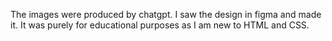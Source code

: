 The images were produced by chatgpt. I saw the design in figma and made it. It was purely for educational purposes as I am new to HTML and CSS.
